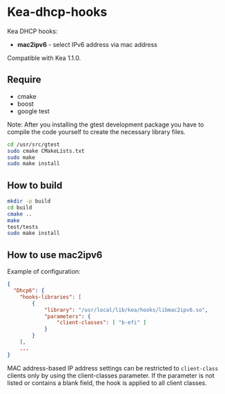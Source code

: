 # Kea-dhcp-hooks
Kea DHCP hooks:
* **mac2ipv6** - select IPv6 address via mac address

Compatible with Kea 1.1.0.

## Require

* cmake
* boost
* google test

Note: After you installing the gtest development package you have to compile the code yourself to create
the necessary library files.

```bash
cd /usr/src/gtest
sudo cmake CMakeLists.txt
sudo make
sudo make install
```

## How to build

```bash
mkdir -p build
cd build
cmake ..
make
test/tests
sudo make install
```

## How to use mac2ipv6

Example of configuration:
```json
{
  "Dhcp6": {
    "hooks-libraries": [
        {
            "library": "/usr/local/lib/kea/hooks/libmac2ipv6.so",
            "parameters": {
                "client-classes": [ "b-efi" ]
            }
        }
    ],
    ...
}
```

MAC address-based IP address settings can be restricted to `client-class` clients only by using the
client-classes parameter. If the parameter is not listed or contains a blank field, the hook is applied
to all client classes.
